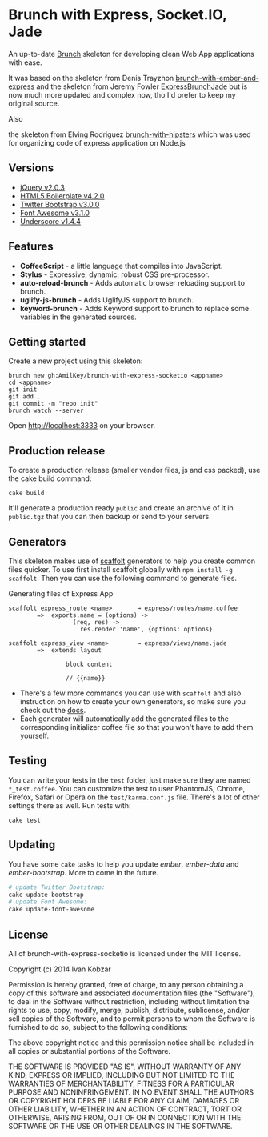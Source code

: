 # Brunch with Express, Socket.IO, Jade
An up-to-date [Brunch](http://brunch.io) skeleton for developing clean Web App applications with ease.

It was based on the skeleton from Denis Trayzhon [brunch-with-ember-and-express](https://https://github.com/denya133/brunch-with-ember-and-express) and
the skeleton from Jeremy Fowler [ExpressBrunchJade](https://github.com/jerfowler/ExpressBrunchJade) but is now much more updated and complex now, tho I'd prefer to keep my original source.

Also 

the skeleton from Elving Rodriguez [brunch-with-hipsters](https://github.com/elving/brunch-with-hipsters) 
which was used for organizing code of express application on Node.js  


## Versions
- [jQuery v2.0.3](http://jquery.com)
- [HTML5 Boilerplate v4.2.0](http://html5boilerplate.com)
- [Twitter Bootstrap v3.0.0](https://github.com/twitter/bootstrap)
- [Font Awesome v3.1.0](http://fontawesome.io)
- [Underscore v1.4.4](http://underscorejs.org/)


## Features
- **CoffeeScript** - a little language that compiles into JavaScript.
- **Stylus** - Expressive, dynamic, robust CSS pre-processor.
- **auto-reload-brunch** - Adds automatic browser reloading support to brunch.
- **uglify-js-brunch** - Adds UglifyJS support to brunch.
- **keyword-brunch** - Adds Keyword support to brunch to replace some variables in the generated sources.


## Getting started
Create a new project using this skeleton:
```
brunch new gh:AmilKey/brunch-with-express-socketio <appname>
cd <appname>
git init
git add .
git commit -m "repo init"
brunch watch --server
```
Open [http://localhost:3333](http://localhost:3333) on your browser.


## Production release
To create a production release (smaller vendor files, js and css packed), use the cake build command:
```
cake build
```
It'll generate a production ready `public` and create an archive of it in `public.tgz` that you can then backup or send to your servers.


## Generators
This skeleton makes use of [scaffolt](https://github.com/paulmillr/scaffolt#readme) generators to help you create common files quicker. To use first install scaffolt globally with `npm install -g scaffolt`. Then you can use the following command to generate files.

Generating files of Express App

```
scaffolt express_route <name>		→ express/routes/name.coffee
		=> 	exports.name = (options) ->
				  (req, res) ->
				    res.render 'name', {options: options}

scaffolt express_view <name>		→ express/views/name.jade
		=> 	extends layout

				block content

				// {{name}}
```

* There's a few more commands you can use with `scaffolt` and also instruction on how to create your own generators, so make sure you check out the [docs](https://github.com/paulmillr/scaffolt#readme).
* Each generator will automatically add the generated files to the corresponding initializer coffee file so that you won't have to add them yourself.


## Testing
You can write your tests in the `test` folder, just make sure they are named `*_test.coffee`. You can customize the test to user PhantomJS, Chrome, Firefox, Safari or Opera on the `test/karma.conf.js` file. There's a lot of other settings there as well. Run tests with:

```
cake test
```

## Updating
You have some `cake` tasks to help you update *ember*, *ember-data* and *ember-bootstrap*. More to come in the future.
```bash
# update Twitter Bootstrap:
cake update-bootstrap
# update Font Awesome:
cake update-font-awesome
```

## License
All of brunch-with-express-socketio is licensed under the MIT license.

Copyright (c) 2014 Ivan Kobzar

Permission is hereby granted, free of charge, to any person obtaining a copy of this software and associated documentation files (the "Software"), to deal in the Software without restriction, including without limitation the rights to use, copy, modify, merge, publish, distribute, sublicense, and/or sell copies of the Software, and to permit persons to whom the Software is furnished to do so, subject to the following conditions:

The above copyright notice and this permission notice shall be included in all copies or substantial portions of the Software.

THE SOFTWARE IS PROVIDED "AS IS", WITHOUT WARRANTY OF ANY KIND, EXPRESS OR IMPLIED, INCLUDING BUT NOT LIMITED TO THE WARRANTIES OF MERCHANTABILITY, FITNESS FOR A PARTICULAR PURPOSE AND NONINFRINGEMENT. IN NO EVENT SHALL THE AUTHORS OR COPYRIGHT HOLDERS BE LIABLE FOR ANY CLAIM, DAMAGES OR OTHER LIABILITY, WHETHER IN AN ACTION OF CONTRACT, TORT OR OTHERWISE, ARISING FROM, OUT OF OR IN CONNECTION WITH THE SOFTWARE OR THE USE OR OTHER DEALINGS IN THE SOFTWARE.
